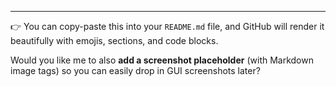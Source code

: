 
---

👉 You can copy-paste this into your `README.md` file, and GitHub will render it beautifully with emojis, sections, and code blocks.  

Would you like me to also **add a screenshot placeholder** (with Markdown image tags) so you can easily drop in GUI screenshots later?
